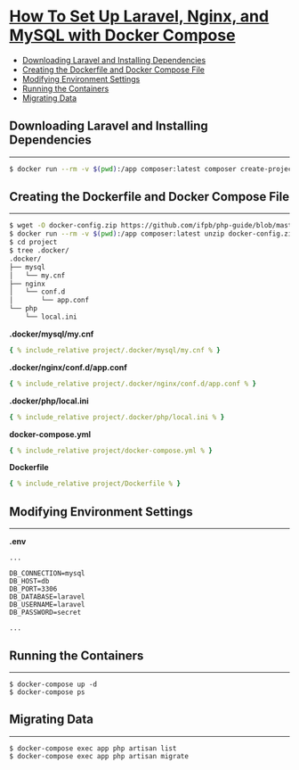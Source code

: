 # [How To Set Up Laravel, Nginx, and MySQL with Docker Compose](https://www.digitalocean.com/community/tutorials/how-to-set-up-laravel-nginx-and-mysql-with-docker-compose)

- [Downloading Laravel and Installing Dependencies](#downloading-laravel-and-installing-dependencies)
- [Creating the Dockerfile and Docker Compose File](#creating-the-dockerfile-and-docker-compose-file)
- [Modifying Environment Settings](#modifying-environment-settings)
- [Running the Containers](#running-the-containers)
- [Migrating Data](#migrating-data)

## Downloading Laravel and Installing Dependencies

---

```sh
$ docker run --rm -v $(pwd):/app composer:latest composer create-project --prefer-dist laravel/laravel project
```

## Creating the Dockerfile and Docker Compose File

---

```sh
$ wget -O docker-config.zip https://github.com/ifpb/php-guide/blob/master/packages/laravel/laravel-docker/docker-config.zip?raw=true
$ docker run --rm -v $(pwd):/app composer:latest unzip docker-config.zip -d project/
$ cd project
$ tree .docker/
.docker/
├── mysql
│   └── my.cnf
├── nginx
│   └── conf.d
│       └── app.conf
└── php
    └── local.ini
```

**.docker/mysql/my.cnf**

```yml
{ % include_relative project/.docker/mysql/my.cnf % }
```

**.docker/nginx/conf.d/app.conf**

```yml
{ % include_relative project/.docker/nginx/conf.d/app.conf % }
```

**.docker/php/local.ini**

```yml
{ % include_relative project/.docker/php/local.ini % }
```

**docker-compose.yml**

```yml
{ % include_relative project/docker-compose.yml % }
```

**Dockerfile**

```yml
{ % include_relative project/Dockerfile % }
```

## Modifying Environment Settings

---

**.env**

```
...

DB_CONNECTION=mysql
DB_HOST=db
DB_PORT=3306
DB_DATABASE=laravel
DB_USERNAME=laravel
DB_PASSWORD=secret

...
```

## Running the Containers

---

```
$ docker-compose up -d
$ docker-compose ps
```

## Migrating Data

---

```
$ docker-compose exec app php artisan list
$ docker-compose exec app php artisan migrate
```
